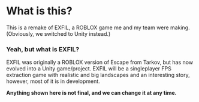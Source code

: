 # What is this?
This is a remake of EXFIL, a ROBLOX game me and my team were making. (Obviously, we switched to Unity instead.)
### Yeah, but what is EXFIL?
EXFIL was originally a ROBLOX version of Escape from Tarkov, but has now evolved into a Unity game/project. EXFIL will be a singleplayer FPS extraction game with realistic and big landscapes and an interesting story, however, most of it is in development.

**Anything shown here is not final, and we can change it at any time.**
